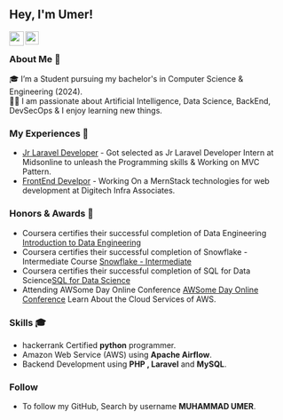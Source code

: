 ## Hey, I'm Umer!

<a href="mailto:mumer5573@gmail.com" target="_blank" rel="noopener noreferrer">
  <img align="left" width="26px" src="https://cdn1.iconfinder.com/data/icons/google-new-logos-1/32/gmail_new_logo-256.png" />
</a>

<a href="https://www.linkedin.com/in/muhammad-umer-0a8405248" target="_blank" rel="noopener noreferrer">
  <img align="left" width="24px" src="https://cdn2.iconfinder.com/data/icons/social-media-2285/512/1_Linkedin_unofficial_colored_svg-256.png"  />
</a>

<br />

### About Me 🚀

🎓 I’m a Student pursuing my bachelor's in Computer Science & Engineering (2024). </br>
👨‍💻 I am passionate about Artificial Intelligence, Data Science, BackEnd, DevSecOps & I enjoy learning new things. </br>

### My Experiences 🙌

- [Jr Laravel Developer](https://www.linkedin.com/company/midsonline/mycompany/) - Got selected as Jr Laravel Developer Intern at Midsonline to unleash the Programming skills & Working on MVC Pattern.
- [FrontEnd Develpor](https://www.linkedin.com/company/digitechinfra/) - Working On a MernStack technologies for web development at Digitech Infra Associates.

### Honors & Awards 🏅

- Coursera certifies their successful completion of Data Engineering [Introduction to Data Engineering](https://www.coursera.org/account/accomplishments/verify/BCCT9MGXJKJ4?utm_source=link&utm_medium=certificate&utm_content=cert_image&utm_campaign=sharing_cta&utm_product=course)
- Coursera certifies their successful completion of Snowflake - Intermediate Course [Snowflake - Intermediate](https://www.coursera.org/account/accomplishments/verify/58585YBPJ4YK?utm_source=link&utm_medium=certificate&utm_content=cert_image&utm_campaign=sharing_cta&utm_product=course)
- Coursera certifies their successful completion of SQL for Data Science[SQL for Data Science](https://www.coursera.org/account/accomplishments/verify/3R5YQ42G6U36?utm_source=link&utm_medium=certificate&utm_content=cert_image&utm_campaign=sharing_cta&utm_product=course)
- Attending AWSome Day Online Conference [AWSome Day Online Conference](https://aws.amazon.com/developer/community/students/) Learn About the Cloud Services of AWS.

### Skills 🎓

- hackerrank Certified <strong>python</strong> programmer.
- Amazon Web Service (AWS) using <strong>Apache Airflow</strong>.
- Backend Development using <strong>PHP , Laravel</strong> and <strong>MySQL</strong>.

### Follow

- To follow my GitHub, Search by username <strong>MUHAMMAD UMER</strong>.
